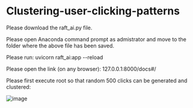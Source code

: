 # Clustering-user-clicking-patterns

Please download the raft_ai.py file.

Please open Anaconda command prompt as admistrator and move to the folder where the above file has been saved.

Please run: uvicorn raft_ai:app --reload

Please open the link (on any browser): 127.0.0.1:8000/docs#/

Please first execute root so that random 500 clicks can be generated and clustered:

![image](https://user-images.githubusercontent.com/44144906/211280227-9eb23b90-bc43-4c55-bdf0-52879a92042f.png)
